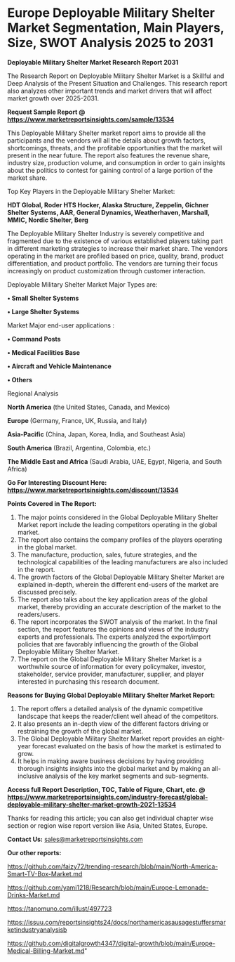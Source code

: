 # Europe Deployable Military Shelter Market Segmentation, Main Players, Size, SWOT Analysis 2025 to 2031

<strong>Deployable Military Shelter Market Research Report 2031</strong>

The Research Report on Deployable Military Shelter Market is a Skillful and Deep Analysis of the Present Situation and Challenges. This research report also analyzes other important trends and market drivers that will affect market growth over 2025-2031.

<strong>Request Sample Report @ <a href=https://www.marketreportsinsights.com/sample/13534>https://www.marketreportsinsights.com/sample/13534</a></strong>

This Deployable Military Shelter market report aims to provide all the participants and the vendors will all the details about growth factors, shortcomings, threats, and the profitable opportunities that the market will present in the near future. The report also features the revenue share, industry size, production volume, and consumption in order to gain insights about the politics to contest for gaining control of a large portion of the market share.

Top Key Players in the Deployable Military Shelter Market:

<strong>HDT Global, Roder HTS Hocker, Alaska Structure, Zeppelin, Gichner Shelter Systems, AAR, General Dynamics, Weatherhaven, Marshall, MMIC, Nordic Shelter, Berg</strong>

The Deployable Military Shelter Industry is severely competitive and fragmented due to the existence of various established players taking part in different marketing strategies to increase their market share. The vendors operating in the market are profiled based on price, quality, brand, product differentiation, and product portfolio. The vendors are turning their focus increasingly on product customization through customer interaction.

Deployable Military Shelter Market Major Types are:

<strong>• Small Shelter Systems

• Large Shelter Systems</strong>

Market Major end-user applications :

<strong>• Command Posts

• Medical Facilities Base

• Aircraft and Vehicle Maintenance

• Others</strong>

Regional Analysis

</u><strong><b>North America</b></strong> (the United States, Canada, and Mexico)

<strong><b>Europe </b></strong>(Germany, France, UK, Russia, and Italy)

<strong><b>Asia-Pacific</b></strong> (China, Japan, Korea, India, and Southeast Asia)

<strong><b>South America</b></strong> (Brazil, Argentina, Colombia, etc.)

<strong><b>The Middle East and Africa</b></strong> (Saudi Arabia, UAE, Egypt, Nigeria, and South Africa)

<strong>Go For Interesting Discount Here: <a href=https://www.marketreportsinsights.com/discount/13534>https://www.marketreportsinsights.com/discount/13534</a></strong>

<strong>Points Covered in The Report:</strong>
<ol>
  <li>The major points considered in the Global Deployable Military Shelter Market report include the leading competitors operating in the global market.</li>
  <li>The report also contains the company profiles of the players operating in the global market.</li>
  <li>The manufacture, production, sales, future strategies, and the technological capabilities of the leading manufacturers are also included in the report.</li>
  <li>The growth factors of the Global Deployable Military Shelter Market are explained in-depth, wherein the different end-users of the market are discussed precisely.</li>
  <li>The report also talks about the key application areas of the global market, thereby providing an accurate description of the market to the readers/users.</li>
  <li>The report incorporates the SWOT analysis of the market. In the final section, the report features the opinions and views of the industry experts and professionals. The experts analyzed the export/import policies that are favorably influencing the growth of the Global Deployable Military Shelter Market.</li>
  <li>The report on the Global Deployable Military Shelter Market is a worthwhile source of information for every policymaker, investor, stakeholder, service provider, manufacturer, supplier, and player interested in purchasing this research document.</li>
</ol>
<strong>Reasons for Buying Global Deployable Military Shelter Market Report:</strong>

<ol>
  <li>The report offers a detailed analysis of the dynamic competitive landscape that keeps the reader/client well ahead of the competitors.</li>
  <li>It also presents an in-depth view of the different factors driving or restraining the growth of the global market.</li>
  <li>The Global Deployable Military Shelter Market report provides an eight-year forecast evaluated on the basis of how the market is estimated to grow.</li>
  <li>It helps in making aware business decisions by having providing thorough insights insights into the global market and by making an all-inclusive analysis of the key market segments and sub-segments.</li>
</ol>
<strong>Access full Report Description, TOC, Table of Figure, Chart, etc. @ <a href=https://www.marketreportsinsights.com/industry-forecast/global-deployable-military-shelter-market-growth-2021-13534>https://www.marketreportsinsights.com/industry-forecast/global-deployable-military-shelter-market-growth-2021-13534</a></strong>


Thanks for reading this article; you can also get individual chapter wise section or region wise report version like Asia, United States, Europe.

<strong>Contact Us:</strong>
sales@marketreportsinsights.com

<strong>Our other reports:</strong>

<a href=https://github.com/faizy72/trending-research/blob/main/North-America-Smart-TV-Box-Market.md>https://github.com/faizy72/trending-research/blob/main/North-America-Smart-TV-Box-Market.md</a>

<a href=https://github.com/yami1218/Research/blob/main/Europe-Lemonade-Drinks-Market.md>https://github.com/yami1218/Research/blob/main/Europe-Lemonade-Drinks-Market.md</a>

<a href=https://tanomuno.com/illust/497723>https://tanomuno.com/illust/497723</a>

<a href=https://issuu.com/reportsinsights24/docs/northamericasausagestuffersmarketindustryanalysisb>https://issuu.com/reportsinsights24/docs/northamericasausagestuffersmarketindustryanalysisb</a>

<a href=https://github.com/digitalgrowth4347/digital-growth/blob/main/Europe-Medical-Billing-Market.md>https://github.com/digitalgrowth4347/digital-growth/blob/main/Europe-Medical-Billing-Market.md</a>"
